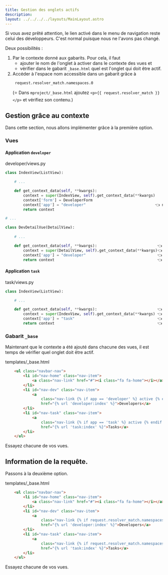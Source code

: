 ```yaml
---
title: Gestion des onglets actifs
description:
layout: ../../../../layouts/MainLayout.astro
---
```


Si vous avez prêté attention, le lien activé dans le menu de navigation reste celui des développeurs. C'est normal puisque nous ne l'avons pas changé.

Deux possibilités :

1. Par le contexte donné aux gabarits. Pour cela, il faut
   * ajouter le nom de l'onglet à activer dans le contexte des vues et
   * vérifier dans le gabarit `_base.html` quel est l'onglet qui doit être actif.
1. Accéder à l'espace nom accessible dans un gabarit grâce à 
   ```
    request.resolver_match.namespaces.0
   ```
   (⭐️ Dans `mproject/_base.html` ajoutez `<p>{{ request.resolver_match }}</p>` et vérifiez son contenu.)

## Gestion grâce au contexte

Dans cette section, nous allons implémenter grâce à la première option.

### Vues

#### Application `developer`

<div class="path">developer/views.py</div>

``` python
class IndexView(ListView): 

    # ...

    def get_context_data(self, **kwargs):
        context = super(IndexView, self).get_context_data(**kwargs)
        context['form'] = DeveloperForm      
        context['app'] = "developer"                               👈 new
        return context 

# ...

class DevDetailVue(DetailView):
    
    # ...

    def get_context_data(self, **kwargs):                           👈 new
        context = super(DetailView, self).get_context_data(**kwargs)👈 new
        context['app'] = "developer"                                👈 new
        return context                                              👈 new
```

#### Application `task`

<div class="path">task/views.py</div>

``` python
class IndexView(ListView):

    # ...

    def get_context_data(self, **kwargs):                           👈 new
        context = super(IndexView, self).get_context_data(**kwargs) 👈 new
        context['app'] = "task"                                     👈 new
        return context                                              👈 new
```

### Gabarit `_base`

Maintenant que le contexte a été ajouté dans chacune des vues, il est temps de vérifier quel onglet doit être actif.

<div class="path">templates/_base.html</div>

``` html
    <ul class="navbar-nav">
        <li id="nav-home" class="nav-item">
            <a class="nav-link" href="#"><i class="fa fa-home"></i></a>
        </li>
        <li id="nav-dev" class="nav-item">
            <a                                                                      👈 update
                class="nav-link {% if app == 'developer' %} active {% endif %}"     👈 update
                href="{% url 'developer:index' %}">Developers</a>                   👈 update
        </li>
        <li id="nav-task" class="nav-item">
            <a                                                                      👈 update
                class="nav-link {% if app == 'task' %} active {% endif %}"          👈 update
                href="{% url 'task:index' %}">Tasks</a>                             👈 update
        </li>
    </ul>
```

Essayez chacune de vos vues.

## Information de la requête.

Passons à la deuxième option.

<div class="path">templates/_base.html</div>

``` html
    <ul class="navbar-nav">
        <li id="nav-home" class="nav-item">
            <a class="nav-link" href="#"><i class="fa fa-home"></i></a>
        </li>
        <li id="nav-dev" class="nav-item">
            <a                                                                                                      👈 update
                class="nav-link {% if request.resolver_match.namespaces.0 == 'developers' %} active {% endif %}"    👈 update
                href="{% url 'developer:index' %}">Developers</a>                                                   👈 update
        </li>
        <li id="nav-task" class="nav-item">
            <a                                                                                                      👈 update
                class="nav-link {% if request.resolver_match.namespaces.0 == 'tasks' %} active {% endif %}"         👈 update
                href="{% url 'task:index' %}">Tasks</a>                                                             👈 update
        </li>
    </ul>
```

Essayez chacune de vos vues.